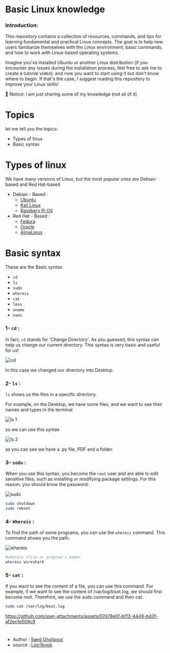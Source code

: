 # Basic Linux knowledge 


### Introduction:
This repository contains a collection of resources, commands, and tips for learning fundamental and practical Linux concepts. The goal is to help new users familiarize themselves with the Linux environment, basic commands, and how to work with Linux-based operating systems.

Imagine you've installed Ubuntu or another Linux distribution (if you encounter any issues during the installation process, feel free to ask me to create a tutorial video), and now you want to start using it but don't know where to begin.
If that's the case, I suggest reading this repository to improve your Linux skills!

:red_circle: Notice: I am just sharing some of my knowledge (not all of it)
# Topics

let me tell you the topics:
- Types of linux
- Basic syntax
  
# Types of linux

We have many versions of Linux, but the most popular ones are Debian-based and Red Hat-based
- Debian - Based :
    - [Ubuntu](https://ubuntu.com/)
    - [Kali Linux](https://www.kali.org/)
    - [Rassbery Pi OS](https://www.raspberrypi.com/software/)
- Red Hat - Based :
    - [Fedora](https://fedoraproject.org/)
    - [Oracle](https://www.oracle.com/linux/technologies/oracle-linux-downloads.html)
    - [AlmaLinux](https://almalinux.org/get-almalinux/)
 
# Basic syntax
These are the Basic syntax:
- `cd`
- `ls`
- `sudo`
- `whereis`
- `cat`
- `less`
- `uname`
- `nano`

### 1- `cd` :
In fact, `cd` stands for 'Change Directory'. As you guessed, this syntax can help us change our current directory. This syntax is very basic and useful for us!

![cd](https://github.com/user-attachments/assets/816b9079-0b3a-4844-9907-f051b6c0b3fa)

In this case we changed our directory into Desktop.


### 2- `ls` :
`ls` shows us the files in a specific directory.

For example, on the Desktop, we have some files, and we want to see their names and types in the terminal

![ls 1](https://github.com/user-attachments/assets/288b011d-3526-4d60-8901-a6b6a3f8483a)

so we can use this syntax

![ls 2](https://github.com/user-attachments/assets/308101fa-86df-4b14-a51f-4b61883a5a40)

as you can see we have a .py file, PDF and a folder.

### 3- `sodu` :
When you use this syntax, you become the `root` user and are able to edit sensitive files, such as installing or modifying package settings. For this reason, you should know the password.

![sudo](https://github.com/user-attachments/assets/35e61ddb-ddbf-4d7e-adf2-e1e07502882a)

```bash
sudo shutdown
sudo reboot
```

### 4- `Whereis` :
To find the path of some programs, you can use the `whereis` command. This command shows you the path.

![whereis](https://github.com/user-attachments/assets/6c72cca9-fe6a-44d8-bdfd-5c4df2b839af)

```bash
#whereis <file or program's name>
whereis wireshark
```

### 5- `cat` :
If you want to see the content of a file, you can use this command. For example, if we want to see the content of /var/log/boot.log, we should first become root. Therefore, we use the sudo command and then cat.


```bash
sudo cat /var/log/boot.log
```


https://github.com/user-attachments/assets/07d78e0f-bf13-4449-bd3f-af2ec1e509c9



#
- Author : [Saed Gholipour](https://github.com/saed-gpr)
- source : [Lpic1book](https://linux1st.com/)
